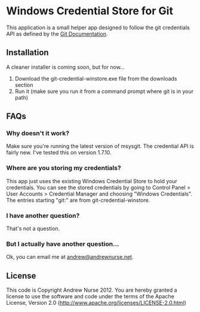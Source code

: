 # Windows Credential Store for Git
This application is a small helper app designed to follow the git credentials API as defined by the [Git Documentation](https://github.com/gitster/git-htmldocs/blob/master/technical/api-credentials.txt).
## Installation
A cleaner installer is coming soon, but for now...

1. Download the git-credential-winstore.exe file from the downloads section
2. Run it (make sure you run it from a command prompt where git is in your path)

## FAQs

### Why doesn't it work?
Make sure you're running the latest version of msysgit. The credential API is fairly new. I've tested this on version 1.7.10.

### Where are you storing my credentials?
This app just uses the existing Windows Credential Store to hold your credentials. You can see the stored credentials by going to Control Panel > User Accounts > Credential Manager and choosing "Windows Credentials". The entries starting "git:" are from git-credential-winstore.

### I have another question?
That's not a question.

### But I actually have another question...
Ok, you can email me at [andrew@andrewnurse.net](mailto:andrew@andrewnurse.net).

## License
This code is Copyright Andrew Nurse 2012. You are hereby granted a license to use the software and code under the terms of the Apache License, Version 2.0 (http://www.apache.org/licenses/LICENSE-2.0.html)